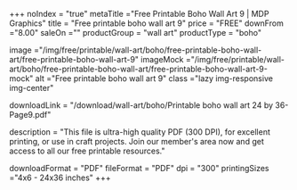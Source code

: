 +++
noIndex = "true"
metaTitle ="Free Printable Boho Wall Art 9 | MDP Graphics"
title = "Free printable boho wall art 9"
price = "FREE"
downFrom ="8.00"
saleOn =""
productGroup = "wall art"
productType = "boho"

image ="/img/free/printable/wall-art/boho/free-printable-boho-wall-art/free-printable-boho-wall-art-9"
imageMock ="/img/free/printable/wall-art/boho/free-printable-boho-wall-art/free-printable-boho-wall-art-9-mock"
alt ="Free printable boho wall art 9"
class ="lazy img-responsive img-center"

downloadLink = "/download/wall-art/boho/Printable boho wall art 24 by 36-Page9.pdf"

description = "This file is ultra-high quality PDF (300 DPI), for excellent printing, or use in craft projects. Join our member's area now and get access to all our free printable resources."

downloadFormat = "PDF"
fileFormat = "PDF"
dpi = "300"
printingSizes ="4x6 - 24x36 inches"
+++


